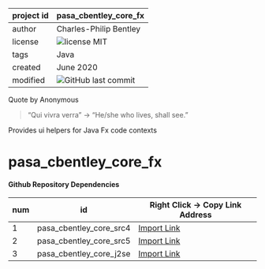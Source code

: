 project id | pasa_cbentley_core_fx
------------ | -------------
author | Charles-Philip Bentley
license | ![license MIT](https://img.shields.io/badge/license-MIT-yellowgreen.svg?style=plastic)
tags | Java
created | June 2020
modified | ![GitHub last commit](https://img.shields.io/github/last-commit/cpbentley/pasa_cbentley_core_j2se.svg?style=plastic)

Quote by Anonymous
> “Qui vivra verra” -> “He/she who lives, shall see.”


Provides ui helpers for Java Fx code contexts

# pasa_cbentley_core_fx

#### Github Repository Dependencies

num | id | Right Click -> Copy Link Address
----| -- | -------------
1 | pasa_cbentley_core_src4 | [Import Link](https://github.com/cpbentley/pasa_cbentley_core_src4)
2 | pasa_cbentley_core_src5 | [Import Link](https://github.com/cpbentley/pasa_cbentley_core_src5)
3 | pasa_cbentley_core_j2se | [Import Link](https://github.com/cpbentley/pasa_cbentley_core_j2se)